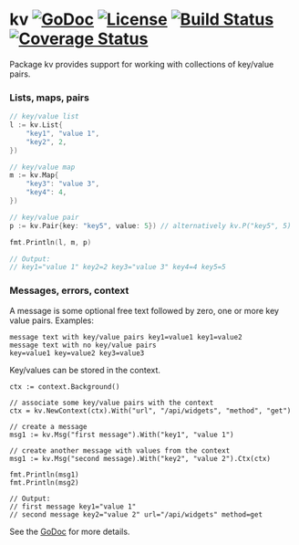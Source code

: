 # kv [![GoDoc](https://godoc.org/github.com/jjeffery/kv?status.svg)](https://godoc.org/github.com/jjeffery/kv) [![License](http://img.shields.io/badge/license-MIT-green.svg?style=flat)](https://raw.githubusercontent.com/jjeffery/kv/master/LICENSE.md) [![Build Status](https://travis-ci.org/jjeffery/kv.svg?branch=master)](https://travis-ci.org/jjeffery/kv) [![Coverage Status](https://coveralls.io/repos/github/jjeffery/kv/badge.svg?branch=master)](https://coveralls.io/github/jjeffery/kv?branch=master)

Package kv provides support for working with collections of key/value pairs.

### Lists, maps, pairs

```go
// key/value list
l := kv.List{
    "key1", "value 1",
    "key2", 2,
})

// key/value map
m := kv.Map{
    "key3": "value 3",
    "key4": 4,
})

// key/value pair
p := kv.Pair{key: "key5", value: 5}) // alternatively kv.P("key5", 5)

fmt.Println(l, m, p)

// Output:
// key1="value 1" key2=2 key3="value 3" key4=4 key5=5
```

### Messages, errors, context

A message is some optional free text followed by zero, one or more key value pairs. Examples:
```
message text with key/value pairs key1=value1 key1=value2
message text with no key/value pairs
key=value1 key=value2 key3=value3
```

Key/values can be stored in the context.
```
ctx := context.Background()

// associate some key/value pairs with the context
ctx = kv.NewContext(ctx).With("url", "/api/widgets", "method", "get")

// create a message
msg1 := kv.Msg("first message").With("key1", "value 1")

// create another message with values from the context
msg1 := kv.Msg("second message).With("key2", "value 2").Ctx(ctx)

fmt.Println(msg1)
fmt.Println(msg2)

// Output:
// first message key1="value 1"
// second message key2="value 2" url="/api/widgets" method=get
```

See the [GoDoc](https://godoc.org/github.com/jjeffery/kv) for more details.
